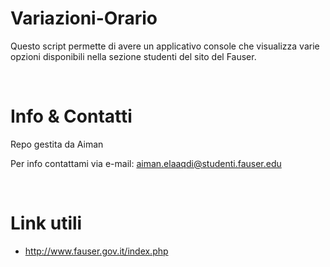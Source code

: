 # Variazioni-Orario

Questo script permette di avere un applicativo console che visualizza varie opzioni disponibili nella sezione studenti del sito del Fauser.

<br />

# Info & Contatti

Repo gestita da Aiman <br />

Per info contattami via e-mail: aiman.elaaqdi@studenti.fauser.edu

<br />

# Link utili

- http://www.fauser.gov.it/index.php